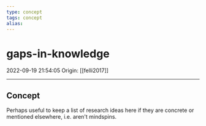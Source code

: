 ```yaml
---
type: concept
tags: concept
alias:
---
```


# gaps-in-knowledge

2022-09-19 21:54:05
Origin: [[felli2017]]

---

## Concept

Perhaps useful to keep a list of research ideas here if they are concrete or mentioned elsewhere, i.e. aren't mindspins.
